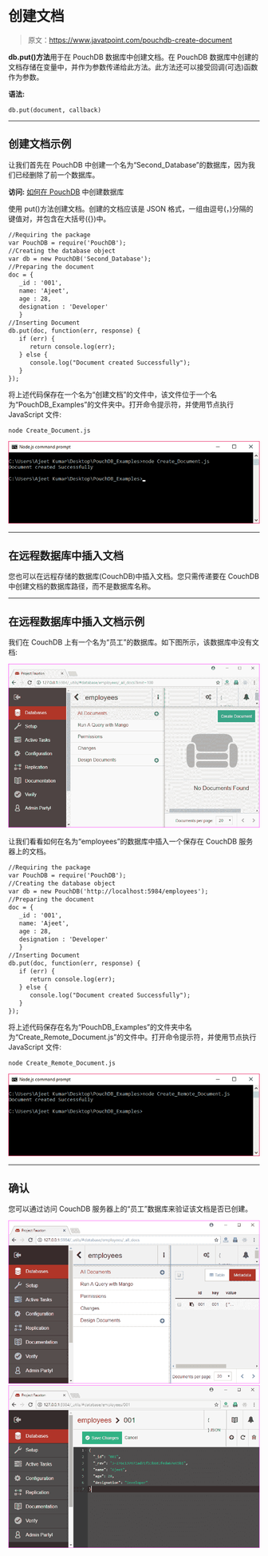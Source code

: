 # 创建文档

> 原文：<https://www.javatpoint.com/pouchdb-create-document>

**db.put()方法**用于在 PouchDB 数据库中创建文档。在 PouchDB 数据库中创建的文档存储在变量中，并作为参数传递给此方法。此方法还可以接受回调(可选)函数作为参数。

**语法:**

```
db.put(document, callback)

```

* * *

## 创建文档示例

让我们首先在 PouchDB 中创建一个名为“Second_Database”的数据库，因为我们已经删除了前一个数据库。

**访问:** [如何在 PouchDB](pouchdb-create-database) 中创建数据库

使用 put()方法创建文档。创建的文档应该是 JSON 格式，一组由逗号(，)分隔的键值对，并包含在大括号({})中。

```
//Requiring the package
var PouchDB = require('PouchDB');
//Creating the database object
var db = new PouchDB('Second_Database');
//Preparing the document
doc = {
   _id : '001',
   name: 'Ajeet',
   age : 28,
   designation : 'Developer'
   }
//Inserting Document
db.put(doc, function(err, response) {
   if (err) {
      return console.log(err);
   } else {
      console.log("Document created Successfully");
   }
});

```

将上述代码保存在一个名为“创建文档”的文件中，该文件位于一个名为“PouchDB_Examples”的文件夹中。打开命令提示符，并使用节点执行 JavaScript 文件:

```
node Create_Document.js

```

![PouchDB Create document 1](img/7c94d2e0944b573181d1c092ff51fbea.png)

* * *

## 在远程数据库中插入文档

您也可以在远程存储的数据库(CouchDB)中插入文档。您只需传递要在 CouchDB 中创建文档的数据库路径，而不是数据库名称。

* * *

## 在远程数据库中插入文档示例

我们在 CouchDB 上有一个名为“员工”的数据库。如下图所示，该数据库中没有文档:

![PouchDB Create document 2](img/d487fb2a973728b60c47750558720f66.png)

让我们看看如何在名为“employees”的数据库中插入一个保存在 CouchDB 服务器上的文档。

```
//Requiring the package
var PouchDB = require('PouchDB');
//Creating the database object
var db = new PouchDB('http://localhost:5984/employees');
//Preparing the document
doc = {
   _id : '001',
   name: 'Ajeet',
   age : 28,
   designation : 'Developer'
   }
//Inserting Document
db.put(doc, function(err, response) {
   if (err) {
      return console.log(err);
   } else {
      console.log("Document created Successfully");
   }
});

```

将上述代码保存在名为“PouchDB_Examples”的文件夹中名为“Create_Remote_Document.js”的文件中。打开命令提示符，并使用节点执行 JavaScript 文件:

```
node Create_Remote_Document.js

```

![PouchDB Create document 3](img/b543c14576eb739bb5cc927f3de20e70.png)

* * *

## 确认

您可以通过访问 CouchDB 服务器上的“员工”数据库来验证该文档是否已创建。

![PouchDB Create document 4](img/7287f4b609afb5d46f025c250becfcb0.png)
![PouchDB Create document 5](img/8a1c8e17ecce8b8149b044cd536611f2.png)